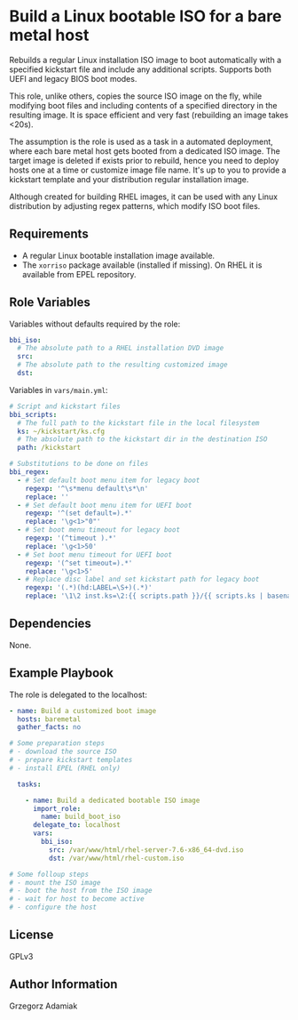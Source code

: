 Build a Linux bootable ISO for a bare metal host
================================================

Rebuilds a regular Linux installation ISO image to boot automatically with a
specified kickstart file and include any additional scripts. Supports both
UEFI and legacy BIOS boot modes.

This role, unlike others, copies the source ISO image on the fly, while
modifying boot files and including contents of a specified directory in the
resulting image. It is space efficient and very fast (rebuilding an image
takes <20s).

The assumption is the role is used as a task in a automated deployment, where
each bare metal host gets booted from a dedicated ISO image. The target image
is deleted if exists prior to rebuild, hence you need to deploy hosts one at a
time or customize image file name. It's up to you to provide a kickstart
template and your distribution regular installation image.

Although created for building RHEL images, it can be used with any Linux
distribution by adjusting regex patterns, which modify ISO boot files.

Requirements
------------

- A regular Linux bootable installation image available.
- The `xorriso` package available (installed if missing). On RHEL it is
  available from EPEL repository.

Role Variables
--------------

Variables without defaults required by the role:

```yaml
bbi_iso:
  # The absolute path to a RHEL installation DVD image
  src:
  # The absolute path to the resulting customized image
  dst:
```

Variables in `vars/main.yml`:

```yaml
# Script and kickstart files
bbi_scripts:
  # The full path to the kickstart file in the local filesystem
  ks: ~/kickstart/ks.cfg
  # The absolute path to the kickstart dir in the destination ISO
  path: /kickstart

# Substitutions to be done on files
bbi_regex:
  - # Set default boot menu item for legacy boot
    regexp: '^\s*menu default\s*\n'
    replace: ''
  - # Set default boot menu item for UEFI boot
    regexp: '^(set default=).*'
    replace: '\g<1>"0"'
  - # Set boot menu timeout for legacy boot
    regexp: '(^timeout ).*'
    replace: '\g<1>50'
  - # Set boot menu timeout for UEFI boot
    regexp: '(^set timeout=).*'
    replace: '\g<1>5'
  - # Replace disc label and set kickstart path for legacy boot
    regexp: '(.*)(hd:LABEL=\S+)(.*)'
    replace: '\1\2 inst.ks=\2:{{ scripts.path }}/{{ scripts.ks | basename }}\3'
```

Dependencies
------------

None.

Example Playbook
----------------

The role is delegated to the localhost:

```yaml
- name: Build a customized boot image
  hosts: baremetal
  gather_facts: no

# Some preparation steps
# - download the source ISO
# - prepare kickstart templates
# - install EPEL (RHEL only)

  tasks:

    - name: Build a dedicated bootable ISO image
      import_role:
        name: build_boot_iso
      delegate_to: localhost
      vars:
        bbi_iso:
          src: /var/www/html/rhel-server-7.6-x86_64-dvd.iso
          dst: /var/www/html/rhel-custom.iso

# Some folloup steps
# - mount the ISO image
# - boot the host from the ISO image
# - wait for host to become active
# - configure the host
```

License
-------

GPLv3

Author Information
------------------

Grzegorz Adamiak
